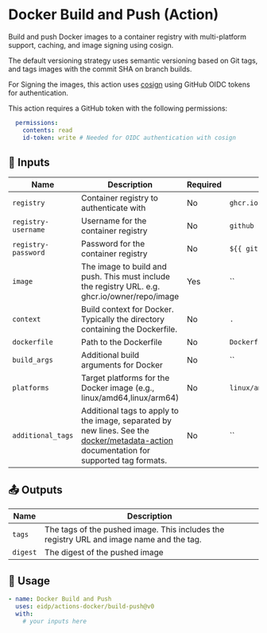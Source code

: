 <!-- NOTE: This file's contents are automatically generated. Do not edit manually. -->
# Docker Build and Push (Action)

Build and push Docker images to a container registry with multi-platform support, caching, 
and image signing using cosign.

The default versioning strategy uses semantic versioning based on Git tags, and tags images with the commit SHA on branch builds.

For Signing the images, this action uses [cosign](https://github.com/sigstore/cosign) using GitHub OIDC tokens for authentication. 

This action requires a GitHub token with the following permissions:
```yaml  
  permissions:
    contents: read
    id-token: write # Needed for OIDC authentication with cosign
```

## 🔧 Inputs

|Name                |Description                                                                                                                                                                         |Required|Default                   |
|--------------------|------------------------------------------------------------------------------------------------------------------------------------------------------------------------------------|--------|--------------------------|
|`registry`          |Container registry to authenticate with                                                                                                                                             |No      |`ghcr.io`                 |
|`registry-username` |Username for the container registry                                                                                                                                                 |No      |`github`                  |
|`registry-password` |Password for the container registry                                                                                                                                                 |No      |`${{ github.token }}`     |
|`image`             |The image to build and push. This must include the registry URL. e.g. ghcr.io/owner/repo/image                                                                                      |Yes     |``                        |
|`context`           |Build context for Docker. Typically the directory containing the Dockerfile.                                                                                                        |No      |`.`                       |
|`dockerfile`        |Path to the Dockerfile                                                                                                                                                              |No      |`Dockerfile`              |
|`build_args`        |Additional build arguments for Docker                                                                                                                                               |No      |``                        |
|`platforms`         |Target platforms for the Docker image (e.g., linux/amd64,linux/arm64)                                                                                                               |No      |`linux/amd64,linux/arm64` |
|`additional_tags`   |Additional tags to apply to the image, separated by new lines. See the [docker/metadata-action](https://github.com/docker/metadata-action) documentation for supported tag formats. |No      |``                        |

## 📤 Outputs

|Name     |Description                                                                              |
|---------|-----------------------------------------------------------------------------------------|
|`tags`   |The tags of the pushed image. This includes the registry URL and image name and the tag. |
|`digest` |The digest of the pushed image                                                           |

## 🚀 Usage

```yaml
- name: Docker Build and Push
  uses: eidp/actions-docker/build-push@v0
  with:
    # your inputs here
```
